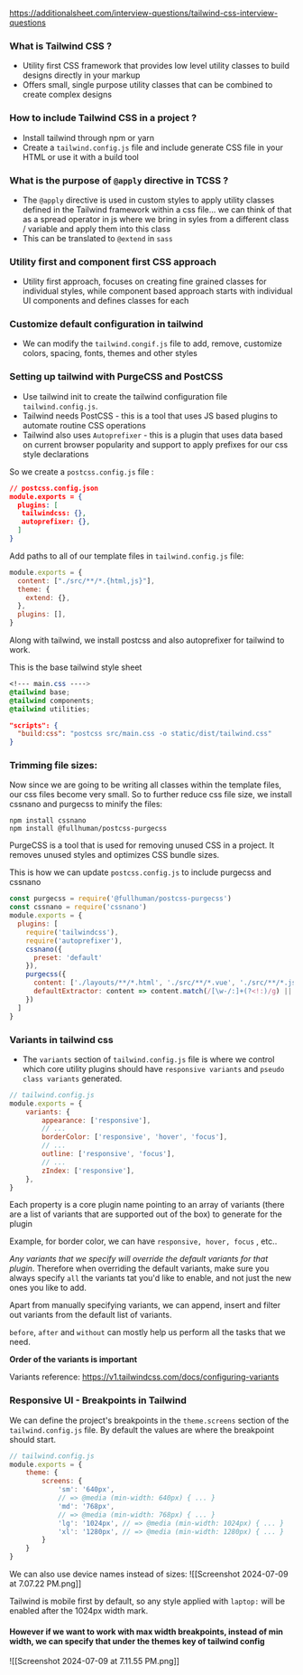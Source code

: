 https://additionalsheet.com/interview-questions/tailwind-css-interview-questions

### What is Tailwind CSS ?
- Utility first CSS framework that provides low level utility classes to build designs directly in your markup
- Offers small, single purpose utility classes that can be combined to create complex designs

### How to include Tailwind CSS in a project ? 
- Install tailwind through npm or yarn
- Create a `tailwind.config.js` file and include generate CSS file in your HTML or use it with a build tool

### What is the purpose of `@apply` directive in TCSS ?
- The `@apply` directive is used in custom styles to apply utility classes defined in the Tailwind framework within a css file... we can think of that as a spread operator in js where we bring in syles from a different class  / variable and apply them into this class
- This can be translated to `@extend` in `sass`


### Utility first and component first CSS approach
- Utility first approach, focuses on creating fine grained classes for individual styles, while component based approach starts with individual UI components and defines classes for each

### Customize default configuration in tailwind
- We can modify the `tailwind.congif.js` file to add, remove, customize colors, spacing, fonts, themes and other styles


### Setting up tailwind with PurgeCSS and PostCSS
- Use tailwind init to create the tailwind configuration file `tailwind.config.js`.
- Tailwind needs PostCSS - this is a tool that uses JS based plugins to automate routine CSS operations
- Tailwind also uses `Autoprefixer` - this is a plugin that uses data based on current browser popularity and support to apply prefixes for our css style declarations

So we create a `postcss.config.js` file : 

```json
// postcss.config.json
module.exports = {
  plugins: [
   tailwindcss: {}, 
   autoprefixer: {},
  ]
}
```

Add paths to all of our template files in `tailwind.config.js` file: 
```js
module.exports = {
  content: ["./src/**/*.{html,js}"],
  theme: {
    extend: {},
  },
  plugins: [],
}
```

Along with tailwind, we install postcss and also autoprefixer for tailwind to work.

This is the base tailwind style sheet

```css
<!--- main.css ---->
@tailwind base;
@tailwind components;
@tailwind utilities;
```

```json
"scripts": {
  "build:css": "postcss src/main.css -o static/dist/tailwind.css"
}
```

### Trimming file sizes: 

Now since we are going to be writing all classes within the template files, our css files become very small. So to further reduce css file size, we install cssnano and purgecss to minify the files: 
```
npm install cssnano
npm install @fullhuman/postcss-purgecss
```

PurgeCSS is a tool that is used for removing unused CSS in a project. It removes unused styles and optimizes CSS bundle sizes. 

This is how we can update `postcss.config.js` to include purgecss and cssnano

```js
const purgecss = require('@fullhuman/postcss-purgecss')
const cssnano = require('cssnano')
module.exports = {
  plugins: [
    require('tailwindcss'),
    require('autoprefixer'),
    cssnano({
      preset: 'default'
    }),
    purgecss({
      content: ['./layouts/**/*.html', './src/**/*.vue', './src/**/*.jsx'],
      defaultExtractor: content => content.match(/[\w-/:]+(?<!:)/g) || []
    })
  ]
}
```

### Variants in tailwind css
- The `variants` section of `tailwind.config.js` file is where we control which core utility plugins should have `responsive variants` and `pseudo class variants` generated.

```js
// tailwind.config.js 
module.exports = { 
	variants: { 
		appearance: ['responsive'], 
		// ... 
		borderColor: ['responsive', 'hover', 'focus'], 
		// ... 
		outline: ['responsive', 'focus'], 
		// ... 
		zIndex: ['responsive'], 
	}, 
}
```


Each property is a core plugin name pointing to an array of variants (there are a list of variants that are supported out of the box) to generate for the plugin

Example, for border color, we can have `responsive, hover, focus` , etc..

*Any variants that we specify will override the default variants for that plugin*. Therefore when overriding the default variants, make sure you always specify `all` the variants tat you'd like to enable, and not just the new ones you like to add.

Apart from manually specifying variants, we can append, insert and filter out variants from the default list of variants. 

`before`, `after` and `without` can mostly help us perform all the tasks that we need.

**Order of the variants is important**

Variants reference: https://v1.tailwindcss.com/docs/configuring-variants


### Responsive UI - Breakpoints in Tailwind

We can define the project's breakpoints in the `theme.screens` section of the `tailwind.config.js` file. By default the values are where the breakpoint should start. 

```js
// tailwind.config.js 
module.exports = { 
	theme: { 
		screens: { 
			'sm': '640px', 
			// => @media (min-width: 640px) { ... } 
			'md': '768px', 
			// => @media (min-width: 768px) { ... } 
			'lg': '1024px', // => @media (min-width: 1024px) { ... } 
			'xl': '1280px', // => @media (min-width: 1280px) { ... } 
		} 
	} 
}
```

We can also use device names instead of sizes: 
![[Screenshot 2024-07-09 at 7.07.22 PM.png]]

Tailwind is mobile first by default, so any style applied with `laptop:` will be enabled after the 1024px width mark.

#### However if we want to work with max width breakpoints, instead of min width, we can specify that under the themes key of tailwind config

![[Screenshot 2024-07-09 at 7.11.55 PM.png]]